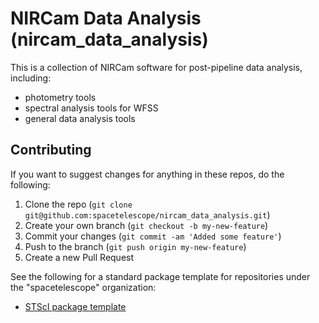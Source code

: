 # NIRCam Data Analysis (nircam_data_analysis)

This is a collection of NIRCam software for post-pipeline data analysis, including: 

- photometry tools
- spectral analysis tools for WFSS
- general data analysis tools 




## Contributing

If you want to suggest changes for anything in these repos, do the following:

1. Clone the repo (`git clone git@github.com:spacetelescope/nircam_data_analysis.git`)
2. Create your own branch (`git checkout -b my-new-feature`)
3. Commit your changes (`git commit -am 'Added some feature'`)
4. Push to the branch (`git push origin my-new-feature`)
5. Create a new Pull Request

See the following for a standard package template for repositories under the "spacetelescope" organization:

- [STScI package template](https://github.com/spacetelescope/stsci-package-template)
